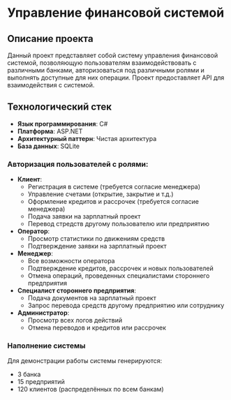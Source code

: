 # Управление финансовой системой

## Описание проекта

Данный проект представляет собой систему управления финансовой системой, позволяющую пользователям взаимодействовать с различными банками, авторизоваться под различными ролями и выполнять доступные для них операции.
Проект предоставляет API для взаимодействия с системой.

## Технологический стек

- **Язык программирования**: C#
- **Платформа**: ASP.NET
- **Архитектурный паттерн**: Чистая архитектура
- **База данных**: SQLite

### Авторизация пользователей с ролями:
- **Клиент**:
  - Регистрация в системе (требуется согласие менеджера)
  - Управление счетами (открытие, закрытие и т.д.)
  - Оформление кредитов и рассрочек (требуется согласие менеджера)
  - Подача заявки на зарплатный проект
  - Перевод стредств другому пользователю или предприятию
- **Оператор**:
  - Просмотр статистики по движениям средств
  - Подтверждение заявки на зарплатный проект
- **Менеджер**:
  - Все возможности оператора
  - Подтверждение кредитов, рассрочек и новых пользователей
  - Отмена операций, проведенных специалистами стороннего предприятия
- **Специалист стороннего предприятия**:
  - Подача документов на зарплатный проект
  - Запрос перевода средств другому предприятию или сотруднику
- **Администратор**:
  - Просмотр всех логов действий
  - Отмена переводов и кредитов или рассрочек

### Наполнение системы
Для демонстрации работы системы генерируются:
- 3 банка
- 15 предприятий
- 120 клиентов (распределённых по всем банкам)
